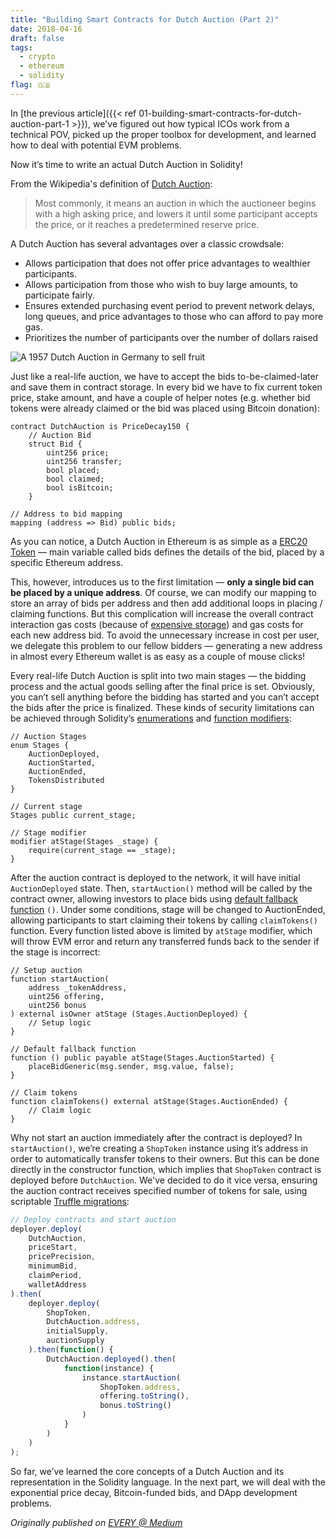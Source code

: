 ```yaml
---
title: "Building Smart Contracts for Dutch Auction (Part 2)"
date: 2018-04-16
draft: false
tags:
  - crypto
  - ethereum
  - solidity
flag: 🇬🇧
---
```


In [the previous article]({{< ref 01-building-smart-contracts-for-dutch-auction-part-1 >}}), we've figured out how typical ICOs work from a technical POV, picked up the proper toolbox for development, and learned how to deal with potential EVM problems.

Now it’s time to write an actual Dutch Auction in Solidity!

<!--more-->

From the Wikipedia's definition of [Dutch Auction](https://en.wikipedia.org/wiki/Dutch_auction):

> Most commonly, it means an auction in which the auctioneer begins with a high asking price, and lowers it until some participant accepts the price, or it reaches a predetermined reserve price.

A Dutch Auction has several advantages over a classic crowdsale:

- Allows participation that does not offer price advantages to wealthier participants.
- Allows participation from those who wish to buy large amounts, to participate fairly.
- Ensures extended purchasing event period to prevent network delays, long queues, and price advantages to those who can afford to pay more gas.
- Prioritizes the number of participants over the number of dollars raised

![A 1957 Dutch Auction in Germany to sell fruit](https://upload.wikimedia.org/wikipedia/commons/c/c5/Bundesarchiv_B_145_Bild-F004491-0002%2C_Kirschenversteigerung_an_der_Mosel.jpg)

Just like a real-life auction, we have to accept the bids to-be-claimed-later and save them in contract storage. In every bid we have to fix current token price, stake amount, and have a couple of helper notes (e.g. whether bid tokens were already claimed or the bid was placed using Bitcoin donation):

```solidity
contract DutchAuction is PriceDecay150 { 
    // Auction Bid 
    struct Bid {
        uint256 price; 
        uint256 transfer; 
        bool placed; 
        bool claimed; 
        bool isBitcoin;
    }

// Address to bid mapping 
mapping (address => Bid) public bids; 
```

As you can notice, a Dutch Auction in Ethereum is as simple as a [ERC20 Token](https://eips.ethereum.org/EIPS/eip-20) — main variable called bids defines the details of the bid, placed by a specific Ethereum address.

This, however, introduces us to the first limitation — **only a single bid can be placed by a unique address**. Of course, we can modify our mapping to store an array of bids per address and then add additional loops in placing / claiming functions. But this complication will increase the overall contract interaction gas costs (because of [expensive storage](https://ethereum.stackexchange.com/a/896/31032)) and gas costs for each new address bid. To avoid the unnecessary increase in cost per user, we delegate this problem to our fellow bidders — generating a new address in almost every Ethereum wallet is as easy as a couple of mouse clicks!

Every real-life Dutch Auction is split into two main stages — the bidding process and the actual goods selling after the final price is set. Obviously, you can’t sell anything before the bidding has started and you can’t accept the bids after the price is finalized. These kinds of security limitations can be achieved through Solidity’s [enumerations](http://solidity.readthedocs.io/en/v0.4.21/types.html#enums) and [function modifiers](http://solidity.readthedocs.io/en/v0.4.21/common-patterns.html#restricting-access):

```solidity
// Auction Stages
enum Stages {
    AuctionDeployed, 
    AuctionStarted, 
    AuctionEnded, 
    TokensDistributed
} 

// Current stage 
Stages public current_stage;

// Stage modifier 
modifier atStage(Stages _stage) { 
    require(current_stage == _stage); 
} 
```

After the auction contract is deployed to the network, it will have initial `AuctionDeployed` state. Then, `startAuction()` method will be called by the contract owner, allowing investors to place bids using [default fallback function](http://solidity.readthedocs.io/en/v0.4.21/contracts.html#fallback-function) `()`. Under some conditions, stage will be changed to AuctionEnded, allowing participants to start claiming their tokens by calling `claimTokens()` function. Every function listed above is limited by `atStage` modifier, which will throw EVM error and return any transferred funds back to the sender if the stage is incorrect:

```solidity
// Setup auction 
function startAuction(
    address _tokenAddress, 
    uint256 offering, 
    uint256 bonus
) external isOwner atStage (Stages.AuctionDeployed) {
    // Setup logic
} 
 
// Default fallback function 
function () public payable atStage(Stages.AuctionStarted) { 
    placeBidGeneric(msg.sender, msg.value, false); 
} 

// Claim tokens 
function claimTokens() external atStage(Stages.AuctionEnded) {
    // Claim logic
} 
```

Why not start an auction immediately after the contract is deployed? In `startAuction()`, we’re creating a `ShopToken` instance using it’s address in order to automatically transfer tokens to their owners. But this can be done directly in the constructor function, which implies that `ShopToken` contract is deployed before `DutchAuction`. We've decided to do it vice versa, ensuring the auction contract receives specified number of tokens for sale, using scriptable [Truffle migrations](https://www.trufflesuite.com/docs/truffle/getting-started/running-migrations):

```javascript
// Deploy contracts and start auction 
deployer.deploy(
    DutchAuction, 
    priceStart, 
    pricePrecision, 
    minimumBid, 
    claimPeriod, 
    walletAddress
).then(
    deployer.deploy(
        ShopToken, 
        DutchAuction.address, 
        initialSupply, 
        auctionSupply
    ).then(function() { 
        DutchAuction.deployed().then(
            function(instance) { 
                instance.startAuction(
                    ShopToken.address, 
                    offering.toString(), 
                    bonus.toString()
                )
            }
        )
    )
);
```

So far, we’ve learned the core concepts of a Dutch Auction and its representation in the Solidity language. In the next part, we will deal with the exponential price decay, Bitcoin-funded bids, and DApp development problems.

*Originally published on [EVERY @ Medium](https://medium.com/@shopevery/building-smart-contracts-for-a-dutch-auction-part-2-69554d20f91c)*